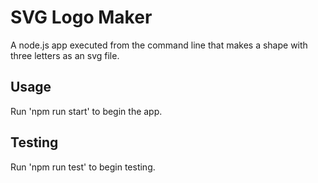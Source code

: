 # SVG Logo Maker

A node.js app executed from the command line that makes a shape with three letters as an svg file.

## Usage

Run 'npm run start' to begin the app.

## Testing

Run 'npm run test' to begin testing. 